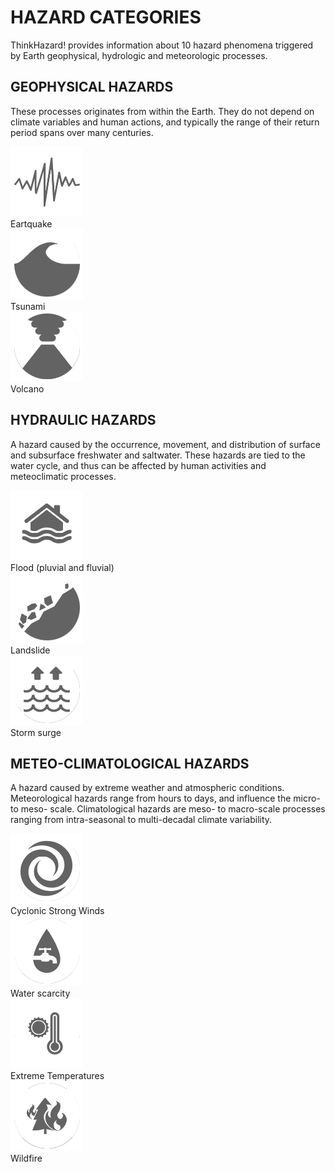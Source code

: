 # HAZARD CATEGORIES
ThinkHazard! provides information about 10 hazard phenomena triggered by Earth geophysical, hydrologic and meteorologic processes.

## GEOPHYSICAL HAZARDS
These processes originates from within the Earth. They do not depend on climate variables and human actions, and typically the range of their return period spans over many centuries.

<div class="c-box-image">
<img src="images/posts/eq.png">
</div>
Eartquake

<div class="c-box-image">
<img src="images/posts/ts.png">
</div>Tsunami

<div class="c-box-image">
<img src="images/posts/va.png">
</div>Volcano

## HYDRAULIC HAZARDS
A hazard caused by the occurrence, movement, and distribution of surface and subsurface freshwater and saltwater. These hazards are tied to the water cycle, and thus can be affected by human activities and meteoclimatic processes.

<div class="c-box-image">
<img src="images/posts/fl.png">
</div>Flood (pluvial and fluvial)

<div class="c-box-image">
<img src="images/posts/ls.png">
</div>Landslide

<div class="c-box-image">
<img src="images/posts/ss.png">
</div>Storm surge

## METEO-CLIMATOLOGICAL HAZARDS
A hazard caused by extreme weather and atmospheric conditions. Meteorological hazards range from hours to days, and influence the micro- to meso- scale. Climatological hazards are meso- to macro-scale processes ranging from intra-seasonal to multi-decadal climate variability.

<div class="c-box-image">
<img src="images/posts/sw.png">
</div>Cyclonic Strong Winds

<div class="c-box-image">
<img src="images/posts/ws.png">
</div>Water scarcity

<div class="c-box-image">
<img src="images/posts/et.png">
</div>Extreme Temperatures

<div class="c-box-image">
<img src="images/posts/wf.png">
</div>Wildfire
